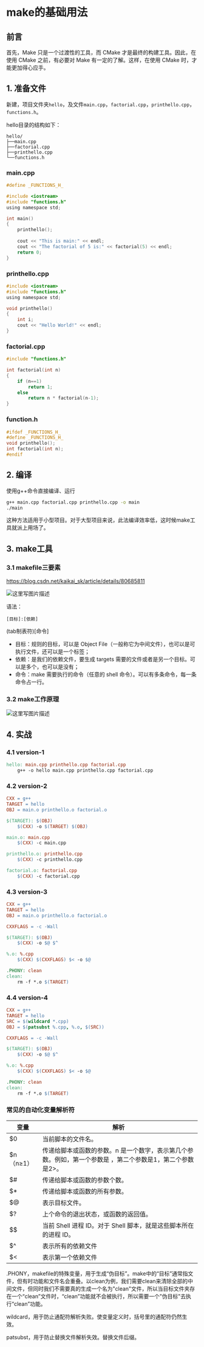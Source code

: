 # make的基础用法

## 前言

首先，Make 只是一个过渡性的工具，而 CMake 才是最终的构建工具。因此，在使用 CMake 之前，有必要对 Make 有一定的了解。这样，在使用 CMake 时，才能更加得心应手。



## 1. 准备文件

新建，项目文件夹`hello`，及文件`main.cpp`，`factorial.cpp`，`printhello.cpp`，`functions.h`。

hello目录的结构如下：

```
hello/
├──main.cpp
├──factorial.cpp
├──printhello.cpp
└──functions.h
```

### main.cpp

```c
#define _FUNCTIONS_H_

#include <iostream>
#include "functions.h"
using namespace std;

int main()
{
	printhello();
	
	cout << "This is main:" << endl;
	cout << "The factorial of 5 is:" << factorial(5) << endl;
	return 0;
}
```

### printhello.cpp

```c
#include <iostream>
#include "functions.h"
using namespace std;

void printhello()
{
	int i;
	cout << "Hello World!" << endl;
}
```

### factorial.cpp

```c
#include "functions.h"

int factorial(int n)
{
	if (n==1)
		return 1;
	else
		return n * factorial(n-1);
}
```

### function.h

```c
#ifdef _FUNCTIONS_H_
#define _FUNCTIONS_H_
void printhello();
int factorial(int n);
#endif
```



## 2. 编译

使用g++命令直接编译、运行

```bash
g++ main.cpp factorial.cpp printhello.cpp -o main
./main
```

这种方法适用于小型项目。对于大型项目来说，此法编译效率低，这时候make工具就派上用场了。



## 3. make工具

### 3.1 makefile三要素

https://blog.csdn.net/kaikai_sk/article/details/80685811

![这里写图片描述](make的基础用法.assets/70.png) 

语法：

`[目标]:[依赖]`

(tab制表符)[命令]

- 目标：规则的目标，可以是 Object File（一般称它为中间文件），也可以是可执行文件，还可以是一个标签；
- 依赖：是我们的依赖文件，要生成 targets 需要的文件或者是另一个目标。可以是多个，也可以是没有；
- 命令：make 需要执行的命令（任意的 shell 命令）。可以有多条命令，每一条命令占一行。

### 3.2 make工作原理

![这里写图片描述](make的基础用法.assets/70-20240322205447633.png) 

## 4. 实战

### 4.1 version-1

```makefile
hello: main.cpp printhello.cpp factorial.cpp
	g++ -o hello main.cpp printhello.cpp factorial.cpp
```

### 4.2 version-2

```makefile
CXX = g++
TARGET = hello 
OBJ = main.o printhello.o factorial.o

$(TARGET): $(OBJ)
	$(CXX) -o $(TARGET) $(OBJ)

main.o: main.cpp
	$(CXX) -c main.cpp

printhello.o: printhello.cpp
	$(CXX) -c printhello.cpp

factorial.o: factorial.cpp
	$(CXX) -c factorial.cpp
```

### 4.3 version-3

```makefile
CXX = g++
TARGET = hello 
OBJ = main.o printhello.o factorial.o

CXXFLAGS = -c -Wall

$(TARGET): $(OBJ)
	$(CXX) -o $@ $^

%.o: %.cpp
	$(CXX) $(CXXFLAGS) $< -o $@

.PHONY: clean
clean:
	rm -f *.o $(TARGET)
```

### 4.4 version-4

```makefile
CXX = g++
TARGET = hello 
SRC = $(wildcard *.cpp)
OBJ = $(patsubst %.cpp, %.o, $(SRC))

CXXFLAGS = -c -Wall

$(TARGET): $(OBJ)
	$(CXX) -o $@ $^

%.o: %.cpp
	$(CXX) $(CXXFLAGS) $< -o $@

.PHONY: clean
clean:
	rm -f *.o $(TARGET)
```

### 常见的自动化变量解析符

| 变量      | 解析                                                         |
| --------- | ------------------------------------------------------------ |
| $0        | 当前脚本的文件名。                                           |
| $n（n≥1） | 传递给脚本或函数的参数。n 是一个数字，表示第几个参数。例如，第一个参数是 ，第二个参数是1，第二个参数是2>。 |
| $#        | 传递给脚本或函数的参数个数。                                 |
| $*        | 传递给脚本或函数的所有参数。                                 |
| $@        | 表示目标文件。                                               |
| $?        | 上个命令的退出状态，或函数的返回值。                         |
| $$        | 当前 Shell 进程 ID。对于 Shell 脚本，就是这些脚本所在的进程 ID。 |
| $^        | 表示所有的依赖文件                                           |
| $<        | 表示第一个依赖文件                                           |

.PHONY，makefile的特殊变量，用于生成“伪目标”。make中的“目标”通常指文件，但有时功能和文件名会重叠。以clean为例，我们需要clean来清除全部的中间文件，但同时我们不需要真的生成一个名为"clean"文件，所以当目标文件夹存在一个“clean”文件时，“clean”功能就不会被执行，所以需要一个"伪目标"去执行“clean”功能。

wildcard，用于防止通配符解析失败。使变量定义时，括号里的通配符仍然生效。

patsubst，用于防止替换文件解析失效。替换文件后缀。